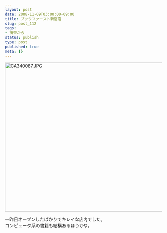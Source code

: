 ```yaml
---
layout: post
date: 2008-11-09T03:00:00+09:00
title: ブックファースト新宿店
slug: post_112
tags:
- 携帯から
status: publish
type: post
published: true
meta: {}
---
```

<div class="moblogkun-entry">
<img src="http://wo.skr.jp/images/uploads/20081109_4916d707ab1d6.JPG" width="640" height="480" alt="CA340087.JPG" />
<p>一昨日オープンしたばかりでキレイな店内でした。<br />
コンピュータ系の書籍も結構あるほうかな。<br />
</p>
</div>
